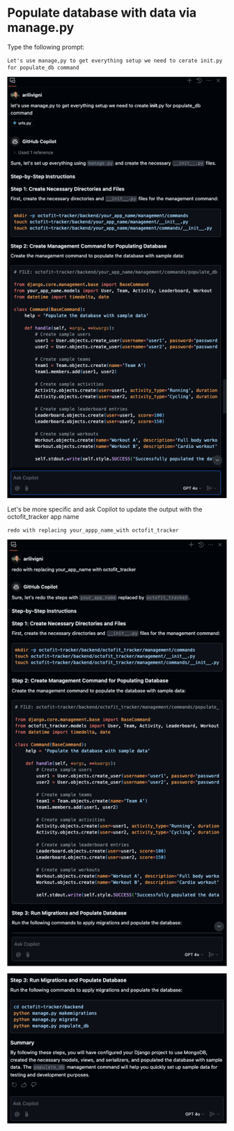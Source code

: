 # Populate database with data via manage.py

Type the following prompt:

```text
Let's use manage,py to get everything setup we need to cerate init.py for populate_db command
```

![populate db Code your app name](./5_1_PopulateDbCodeYourAppNameFirst.png)

Let's be more specific and ask Copilot to update the output with the octofit_tracker app name

```text
redo with replacing your_appp_name_with octofit_tracker
```

![populate db Code app name octofit_tracker](./5_2_PopulateDbCodeOctoFitAppSecond.png)

![Migrate and populate db](./5_3_MigratePopulateDb.png)
